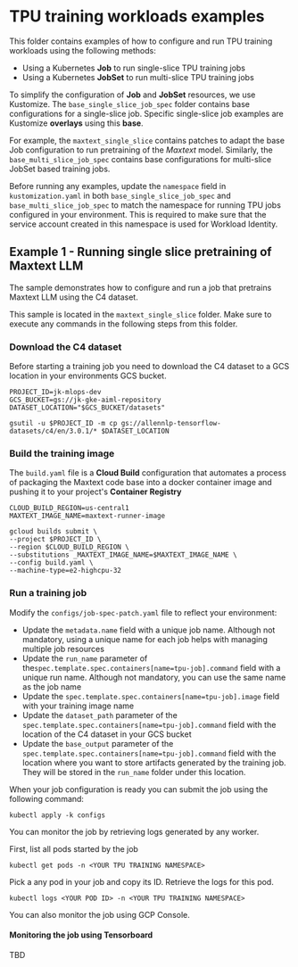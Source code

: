 # TPU training workloads examples

This folder contains examples of how to configure and run TPU training workloads using the following methods:
- Using a Kubernetes **Job** to run single-slice TPU training jobs
- Using a Kubernetes **JobSet** to run multi-slice TPU training jobs

To simplify the configuration of **Job** and **JobSet** resources, we use Kustomize. The `base_single_slice_job_spec` folder contains base configurations for a single-slice job. Specific single-slice job examples are Kustomize **overlays** using this **base**. 

For example, the `maxtext_single_slice` contains patches to adapt the base Job configuration to run pretraining of the *Maxtext* model. Similarly, the `base_multi_slice_job_spec` contains base configurations for multi-slice JobSet based training jobs.

Before running any examples, update the `namespace` field in `kustomization.yaml` in both `base_single_slice_job_spec` and `base_multi_slice_job_spec` to match the namespace for running TPU jobs configured in your environment. This is required to make sure that the service account created in this namespace is used for Workload Identity.


## Example 1 - Running single slice pretraining of Maxtext LLM

The sample demonstrates how to configure and run a job that pretrains Maxtext LLM using the C4 dataset.

This sample is located in the `maxtext_single_slice` folder. Make sure to execute any commands in the following steps from this folder.

### Download the C4 dataset

Before starting a training job you need to download the C4 dataset to a GCS location in your environments GCS bucket. 

```
PROJECT_ID=jk-mlops-dev
GCS_BUCKET=gs://jk-gke-aiml-repository
DATASET_LOCATION="$GCS_BUCKET/datasets"

gsutil -u $PROJECT_ID -m cp gs://allennlp-tensorflow-datasets/c4/en/3.0.1/* $DATASET_LOCATION

```

### Build the training image

The `build.yaml` file is a **Cloud Build** configuration that automates a process of packaging the Maxtext code base into a docker container image and pushing it to your project's **Container Registry**


```
CLOUD_BUILD_REGION=us-central1
MAXTEXT_IMAGE_NAME=maxtext-runner-image

gcloud builds submit \
--project $PROJECT_ID \
--region $CLOUD_BUILD_REGION \
--substitutions _MAXTEXT_IMAGE_NAME=$MAXTEXT_IMAGE_NAME \
--config build.yaml \
--machine-type=e2-highcpu-32
```


### Run a training job

Modify the `configs/job-spec-patch.yaml` file to reflect your environment:
- Update the `metadata.name` field with a unique job name. Although not mandatory, using a unique name for each job helps with managing multiple job resources
- Update the `run_name` parameter of the`spec.template.spec.containers[name=tpu-job].command` field with a unique run name. Although not mandatory, you can use the same name as the job name
- Update the `spec.template.spec.containers[name=tpu-job].image` field with your training image name
- Update the `dataset_path` parameter of the `spec.template.spec.containers[name=tpu-job].command` field with the location of the C4 dataset in your GCS bucket
- Update the `base_output` parameter of the `spec.template.spec.containers[name=tpu-job].command` field with the location where you want to store artifacts generated by the training job. They will be stored in the `run_name` folder under this location.

When your job configuration is ready you can submit the job using the following command:

```
kubectl apply -k configs
```

You can monitor the job by retrieving logs generated by any worker.

First, list all pods started by the job

```
kubectl get pods -n <YOUR TPU TRAINING NAMESPACE>
```

Pick a any pod in your job and copy its ID. Retrieve the logs for this pod.

```
kubectl logs <YOUR POD ID> -n <YOUR TPU TRAINING NAMESPACE>
```

You can also monitor the job using GCP Console.

#### Monitoring the job using Tensorboard

TBD



